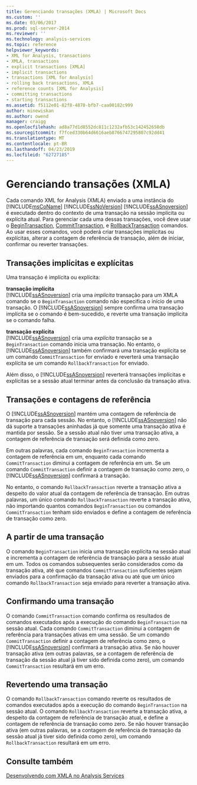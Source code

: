 ```yaml
---
title: Gerenciando transações (XMLA) | Microsoft Docs
ms.custom: ''
ms.date: 03/06/2017
ms.prod: sql-server-2014
ms.reviewer: ''
ms.technology: analysis-services
ms.topic: reference
helpviewer_keywords:
- XML for Analysis, transactions
- XMLA, transactions
- explicit transactions [XMLA]
- implicit transactions
- transactions [XML for Analysis]
- rolling back transactions, XMLA
- reference counts [XML for Analysis]
- committing transactions
- starting transactions
ms.assetid: f5112e01-82f8-4870-bfb7-caa00182c999
author: minewiskan
ms.author: owend
manager: craigg
ms.openlocfilehash: ad8a77d1d8552dc811c1232afb53c142452658db
ms.sourcegitcommit: f7fced330b64d6616aeb8766747295807c92dd41
ms.translationtype: MT
ms.contentlocale: pt-BR
ms.lasthandoff: 04/23/2019
ms.locfileid: "62727185"
---
```

# <a name="managing-transactions-xmla"></a>Gerenciando transações (XMLA)
  Cada comando XML for Analysis (XMLA) enviado a uma instância do [!INCLUDE[msCoName](../../includes/msconame-md.md)] [!INCLUDE[ssNoVersion](../../includes/ssnoversion-md.md)] [!INCLUDE[ssASnoversion](../../includes/ssasnoversion-md.md)] é executado dentro do contexto de uma transação na sessão implícita ou explícita atual. Para gerenciar cada uma dessas transações, você deve usar o [BeginTransaction](https://docs.microsoft.com/bi-reference/xmla/xml-elements-commands/begintransaction-element-xmla), [CommitTransaction](https://docs.microsoft.com/bi-reference/xmla/xml-elements-commands/committransaction-element-xmla), e [RollbackTransaction](https://docs.microsoft.com/bi-reference/xmla/xml-elements-commands/rollbacktransaction-element-xmla) comandos. Ao usar esses comandos, você poderá criar transações implícitas ou explícitas, alterar a contagem de referência de transação, além de iniciar, confirmar ou reverter transações.  
  
## <a name="implicit-and-explicit-transactions"></a>Transações implícitas e explícitas  
 Uma transação é implícita ou explícita:  
  
 **transação implícita**  
 [!INCLUDE[ssASnoversion](../../includes/ssasnoversion-md.md)] cria uma *implícita* transação para um XMLA comando se o `BeginTransaction` comando não especifica o início de uma transação. O [!INCLUDE[ssASnoversion](../../includes/ssasnoversion-md.md)] sempre confirma uma transação implícita se o comando é bem-sucedido, e reverte uma transação implícita se o comando falha.  
  
 **transação explícita**  
 [!INCLUDE[ssASnoversion](../../includes/ssasnoversion-md.md)] cria uma *explícita* transação se a `BeginTransaction` comando inicia uma transação. No entanto, o [!INCLUDE[ssASnoversion](../../includes/ssasnoversion-md.md)] também confirmará uma transação explícita se um comando `CommitTransaction` for enviado e reverterá uma transação explícita se um comando `RollbackTransaction` for enviado.  
  
 Além disso, o [!INCLUDE[ssASnoversion](../../includes/ssasnoversion-md.md)] reverterá transações implícitas e explícitas se a sessão atual terminar antes da conclusão da transação ativa.  
  
## <a name="transactions-and-reference-counts"></a>Transações e contagens de referência  
 O [!INCLUDE[ssASnoversion](../../includes/ssasnoversion-md.md)] mantém uma contagem de referência de transação para cada sessão. No entanto, o [!INCLUDE[ssASnoversion](../../includes/ssasnoversion-md.md)] não dá suporte a transações aninhadas já que somente uma transação ativa é mantida por sessão. Se a sessão atual não tiver uma transação ativa, a contagem de referência de transação será definida como zero.  
  
 Em outras palavras, cada comando `BeginTransaction` incrementa a contagem de referência em um, enquanto cada comando `CommitTransaction` diminui a contagem de referência em um. Se um comando `CommitTransaction` definir a contagem de transação como zero, o [!INCLUDE[ssASnoversion](../../includes/ssasnoversion-md.md)] confirmará a transação.  
  
 No entanto, o comando `RollbackTransaction` reverte a transação ativa a despeito do valor atual da contagem de referência de transação. Em outras palavras, um único comando `RollbackTransaction` reverte a transação ativa, não importando quantos comandos `BeginTransaction` ou comandos `CommitTransaction` tenham sido enviados e define a contagem de referência de transação como zero.  
  
## <a name="beginning-a-transaction"></a>A partir de uma transação  
 O comando `BeginTransaction` inicia uma transação explícita na sessão atual e incrementa a contagem de referência de transação para a sessão atual em um. Todos os comandos subsequentes serão considerados como da transação ativa, até que comandos `CommitTransaction` suficientes sejam enviados para a confirmação da transação ativa ou até que um único comando `RollbackTransaction` seja enviado para reverter a transação ativa.  
  
## <a name="committing-a-transaction"></a>Confirmando uma transação  
 O comando `CommitTransaction` comando confirma os resultados de comandos executados após a execução do comando `BeginTransaction` na sessão atual. Cada comando `CommitTransaction` diminui a contagem de referência para transações ativas em uma sessão. Se um comando `CommitTransaction` definir a contagem de referência como zero, o [!INCLUDE[ssASnoversion](../../includes/ssasnoversion-md.md)] confirmará a transação ativa. Se não houver transação ativa (em outras palavras, se a contagem de referência de transação da sessão atual já tiver sido definida como zero), um comando `CommitTransaction` resultará em um erro.  
  
## <a name="rolling-back-a-transaction"></a>Revertendo uma transação  
 O comando `RollbackTransaction` comando reverte os resultados de comandos executados após a execução do comando `BeginTransaction` na sessão atual. O comando `RollbackTransaction` reverte a transação ativa, a despeito da contagem de referência de transação atual, e define a contagem de referência de transação como zero. Se não houver transação ativa (em outras palavras, se a contagem de referência de transação da sessão atual já tiver sido definida como zero), um comando `RollbackTransaction` resultará em um erro.  
  
## <a name="see-also"></a>Consulte também  
 [Desenvolvendo com XMLA no Analysis Services](developing-with-xmla-in-analysis-services.md)  
  
  
